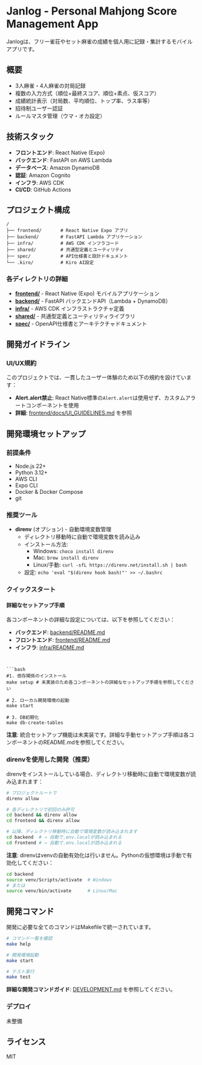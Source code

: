 # Janlog - Personal Mahjong Score Management App

Janlogは、フリー雀荘やセット麻雀の成績を個人用に記録・集計するモバイルアプリです。

## 概要

- 3人麻雀・4人麻雀の対局記録
- 複数の入力方式（順位+最終スコア、順位+素点、仮スコア）
- 成績統計表示（対局数、平均順位、トップ率、ラス率等）
- 招待制ユーザー認証
- ルールマスタ管理（ウマ・オカ設定）

## 技術スタック

- **フロントエンド**: React Native (Expo)
- **バックエンド**: FastAPI on AWS Lambda
- **データベース**: Amazon DynamoDB
- **認証**: Amazon Cognito
- **インフラ**: AWS CDK
- **CI/CD**: GitHub Actions

## プロジェクト構成

```
/
├── frontend/       # React Native Expo アプリ
├── backend/        # FastAPI Lambda アプリケーション
├── infra/          # AWS CDK インフラコード
├── shared/         # 共通型定義とユーティリティ
├── spec/           # API仕様書と設計ドキュメント
└── .kiro/          # Kiro AI設定
```

### 各ディレクトリの詳細

- **[frontend/](frontend/README.md)** - React Native (Expo) モバイルアプリケーション
- **[backend/](backend/README.md)** - FastAPI バックエンドAPI（Lambda + DynamoDB）
- **[infra/](infra/README.md)** - AWS CDK インフラストラクチャ定義
- **[shared/](shared/README.md)** - 共通型定義とユーティリティライブラリ
- **[spec/](spec/)** - OpenAPI仕様書とアーキテクチャドキュメント

## 開発ガイドライン

### UI/UX規約

このプロジェクトでは、一貫したユーザー体験のため以下の規約を設けています：

- **Alert.alert禁止**: React Native標準の`Alert.alert`は使用せず、カスタムアラートコンポーネントを使用
- **詳細**: [frontend/docs/UI_GUIDELINES.md](frontend/docs/UI_GUIDELINES.md) を参照

## 開発環境セットアップ

### 前提条件

- Node.js 22+
- Python 3.12+
- AWS CLI
- Expo CLI
- Docker & Docker Compose
- git

### 推奨ツール

- **direnv** (オプション) - 自動環境変数管理
  - ディレクトリ移動時に自動で環境変数を読み込み
  - インストール方法:
    - Windows: `choco install direnv`
    - Mac: `brew install direnv`
    - Linux/手動: `curl -sfL https://direnv.net/install.sh | bash`
  - 設定: `echo 'eval "$(direnv hook bash)"' >> ~/.bashrc`

### クイックスタート

#### 詳細なセットアップ手順

各コンポーネントの詳細な設定については、以下を参照してください：

- **バックエンド**: [backend/README.md](./backend/README.md)
- **フロントエンド**: [frontend/README.md](./frontend/README.md)  
- **インフラ**: [infra/README.md](./infra/README.md)
```


```bash
#1. 依存関係のインストール
make setup # 未実装のため各コンポーネントの詳細なセットアップ手順を参照してください

# 2. ローカル開発環境の起動
make start

# 3. DB初期化
make db-create-tables
```

**注意**: 統合セットアップ機能は未実装です。詳細な手動セットアップ手順は各コンポーネントのREADME.mdを参照してください。

### direnvを使用した開発（推奨）

direnvをインストールしている場合、ディレクトリ移動時に自動で環境変数が読み込まれます：

```bash
# プロジェクトルートで
direnv allow

# 各ディレクトリで初回のみ許可
cd backend && direnv allow
cd frontend && direnv allow

# 以降、ディレクトリ移動時に自動で環境変数が読み込まれます
cd backend  # → 自動で.env.localが読み込まれる
cd frontend # → 自動で.env.localが読み込まれる
```

**注意**: direnvはvenvの自動有効化は行いません。Pythonの仮想環境は手動で有効化してください：
```bash
cd backend
source venv/Scripts/activate  # Windows
# または
source venv/bin/activate      # Linux/Mac
```

## 開発コマンド

開発に必要な全てのコマンドはMakefileで統一されています。

```bash
# コマンド一覧を確認
make help

# 開発環境起動
make start

# テスト実行
make test
```

**詳細な開発コマンドガイド**: [DEVELOPMENT.md](./DEVELOPMENT.md) を参照してください。

### デプロイ

未整備

## ライセンス

MIT
